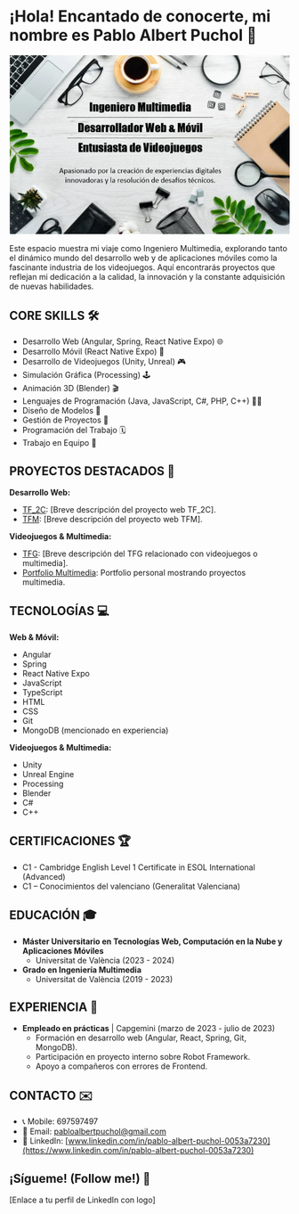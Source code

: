 # ¡Hola! Encantado de conocerte, mi nombre es Pablo Albert Puchol 👋

<p align="center">
  <img src="entrada.png" alt="Ingeniero Multimedia - Desarrollo Web & Videojuegos">
</p>

Este espacio muestra mi viaje como Ingeniero Multimedia, explorando tanto el dinámico mundo del desarrollo web y de aplicaciones móviles como la fascinante industria de los videojuegos. Aquí encontrarás proyectos que reflejan mi dedicación a la calidad, la innovación y la constante adquisición de nuevas habilidades.

## CORE SKILLS 🛠️

- Desarrollo Web (Angular, Spring, React Native Expo) 🌐
- Desarrollo Móvil (React Native Expo) 📱
- Desarrollo de Videojuegos (Unity, Unreal) 🎮
- Simulación Gráfica (Processing) 🕹️
- Animación 3D (Blender) 🎬
- Lenguajes de Programación (Java, JavaScript, C#, PHP, C++) 👨‍💻
- Diseño de Modelos 📐
- Gestión de Proyectos 📂
- Programación del Trabajo 🗓️
- Trabajo en Equipo 🤝

## PROYECTOS DESTACADOS 🌟

**Desarrollo Web:**

- [TF_2C](https://github.com/escorpioap2001/TF_2C): [Breve descripción del proyecto web TF_2C].
- [TFM](https://github.com/escorpioap2001/TFM): [Breve descripción del proyecto web TFM].

**Videojuegos & Multimedia:**

- [TFG](https://github.com/escorpioap2001/TFG): [Breve descripción del TFG relacionado con videojuegos o multimedia].
- [Portfolio Multimedia](https://mural.uv.es/palpu/portfolio/inicio.html): Portfolio personal mostrando proyectos multimedia.

## TECNOLOGÍAS 💻

**Web & Móvil:**

- Angular
- Spring
- React Native Expo
- JavaScript
- TypeScript
- HTML
- CSS
- Git
- MongoDB (mencionado en experiencia)

**Videojuegos & Multimedia:**

- Unity
- Unreal Engine
- Processing
- Blender
- C#
- C++

## CERTIFICACIONES 🏆

- C1 - Cambridge English Level 1 Certificate in ESOL International (Advanced)
- C1 – Conocimientos del valenciano (Generalitat Valenciana)

## EDUCACIÓN 🎓

- **Máster Universitario en Tecnologías Web, Computación en la Nube y Aplicaciones Móviles**
  - Universitat de València (2023 - 2024)
- **Grado en Ingeniería Multimedia**
  - Universitat de València (2019 - 2023)

## EXPERIENCIA 💼

- **Empleado en prácticas** | Capgemini (marzo de 2023 - julio de 2023)
  - Formación en desarrollo web (Angular, React, Spring, Git, MongoDB).
  - Participación en proyecto interno sobre Robot Framework.
  - Apoyo a compañeros con errores de Frontend.

## CONTACTO ✉️

- 📞 Mobile: 697597497
- 📧 Email: [pabloalbertpuchol@gmail.com](mailto:pabloalbertpuchol@gmail.com)
- 🔗 LinkedIn: [www.linkedin.com/in/pablo-albert-puchol-0053a7230](https://www.linkedin.com/in/pablo-albert-puchol-0053a7230)

## ¡Sígueme! (Follow me!) 🚀

[Enlace a tu perfil de LinkedIn con logo]